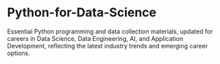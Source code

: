 # Python-for-Data-Science
Essential Python programming and data collection materials, updated for careers in Data Science, Data Engineering, AI, and Application Development, reflecting the latest industry trends and emerging career options.
